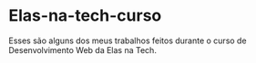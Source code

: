 # Elas-na-tech-curso
Esses são alguns dos meus trabalhos feitos durante o curso de Desenvolvimento Web da Elas na Tech.
